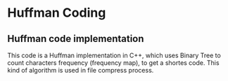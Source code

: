 # Huffman Coding
## Huffman code implementation

This code is a Huffman implementation in C++, which uses Binary Tree to count characters frequency (frequency map), to get a shortes code. This kind of algorithm is used in file compress process.

